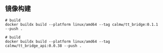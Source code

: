 ## 镜像构建

``` shell
# build 
docker buildx build --platform linux/amd64 --tag calmw/tt_bridge:0.1.1 --push .
```

``` shell
# build 
docker buildx build --platform linux/amd64 --tag calmw/tt_bridge_api:0.0.38 --push .
```

